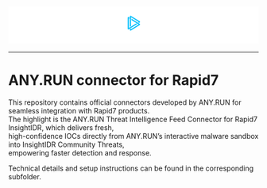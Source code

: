 <p align="center">
    <a href="#readme">
        <img alt="ANY.RUN logo" src="https://raw.githubusercontent.com/anyrun/anyrun-sdk/b3dfde1d3aa018d0a1c3b5d0fa8aaa652e80d883/static/logo.svg">
    </a>
</p>

______________________________________________________________________

# ANY.RUN connector for Rapid7

This repository contains official connectors developed by ANY.RUN for seamless integration with Rapid7 products.  
The highlight is the ANY.RUN Threat Intelligence Feed Connector for Rapid7 InsightIDR, which delivers fresh,  
high-confidence IOCs directly from ANY.RUN’s interactive malware sandbox into InsightIDR Community Threats,  
empowering faster detection and response.   

Technical details and setup instructions can be found in the corresponding subfolder.
